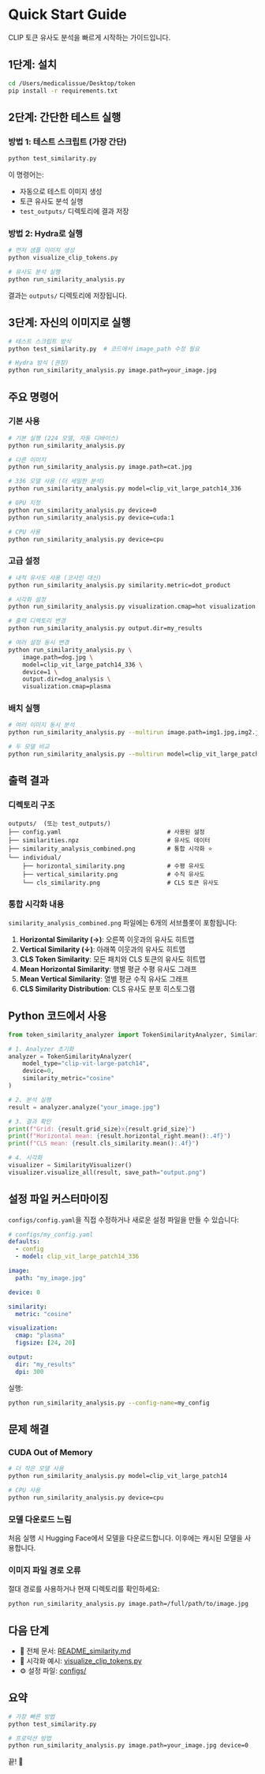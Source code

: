 # Quick Start Guide

CLIP 토큰 유사도 분석을 빠르게 시작하는 가이드입니다.

## 1단계: 설치

```bash
cd /Users/medicalissue/Desktop/token
pip install -r requirements.txt
```

## 2단계: 간단한 테스트 실행

### 방법 1: 테스트 스크립트 (가장 간단)

```bash
python test_similarity.py
```

이 명령어는:
- 자동으로 테스트 이미지 생성
- 토큰 유사도 분석 실행
- `test_outputs/` 디렉토리에 결과 저장

### 방법 2: Hydra로 실행

```bash
# 먼저 샘플 이미지 생성
python visualize_clip_tokens.py

# 유사도 분석 실행
python run_similarity_analysis.py
```

결과는 `outputs/` 디렉토리에 저장됩니다.

## 3단계: 자신의 이미지로 실행

```bash
# 테스트 스크립트 방식
python test_similarity.py  # 코드에서 image_path 수정 필요

# Hydra 방식 (권장)
python run_similarity_analysis.py image.path=your_image.jpg
```

## 주요 명령어

### 기본 사용

```bash
# 기본 실행 (224 모델, 자동 디바이스)
python run_similarity_analysis.py

# 다른 이미지
python run_similarity_analysis.py image.path=cat.jpg

# 336 모델 사용 (더 세밀한 분석)
python run_similarity_analysis.py model=clip_vit_large_patch14_336

# GPU 지정
python run_similarity_analysis.py device=0
python run_similarity_analysis.py device=cuda:1

# CPU 사용
python run_similarity_analysis.py device=cpu
```

### 고급 설정

```bash
# 내적 유사도 사용 (코사인 대신)
python run_similarity_analysis.py similarity.metric=dot_product

# 시각화 설정
python run_similarity_analysis.py visualization.cmap=hot visualization.figsize=[24,20]

# 출력 디렉토리 변경
python run_similarity_analysis.py output.dir=my_results

# 여러 설정 동시 변경
python run_similarity_analysis.py \
    image.path=dog.jpg \
    model=clip_vit_large_patch14_336 \
    device=1 \
    output.dir=dog_analysis \
    visualization.cmap=plasma
```

### 배치 실행

```bash
# 여러 이미지 동시 분석
python run_similarity_analysis.py --multirun image.path=img1.jpg,img2.jpg,img3.jpg

# 두 모델 비교
python run_similarity_analysis.py --multirun model=clip_vit_large_patch14,clip_vit_large_patch14_336
```

## 출력 결과

### 디렉토리 구조

```
outputs/  (또는 test_outputs/)
├── config.yaml                              # 사용된 설정
├── similarities.npz                         # 유사도 데이터
├── similarity_analysis_combined.png         # 통합 시각화 ⭐
└── individual/
    ├── horizontal_similarity.png            # 수평 유사도
    ├── vertical_similarity.png              # 수직 유사도
    └── cls_similarity.png                   # CLS 토큰 유사도
```

### 통합 시각화 내용

`similarity_analysis_combined.png` 파일에는 6개의 서브플롯이 포함됩니다:

1. **Horizontal Similarity (→)**: 오른쪽 이웃과의 유사도 히트맵
2. **Vertical Similarity (↓)**: 아래쪽 이웃과의 유사도 히트맵
3. **CLS Token Similarity**: 모든 패치와 CLS 토큰의 유사도 히트맵
4. **Mean Horizontal Similarity**: 행별 평균 수평 유사도 그래프
5. **Mean Vertical Similarity**: 열별 평균 수직 유사도 그래프
6. **CLS Similarity Distribution**: CLS 유사도 분포 히스토그램

## Python 코드에서 사용

```python
from token_similarity_analyzer import TokenSimilarityAnalyzer, SimilarityVisualizer

# 1. Analyzer 초기화
analyzer = TokenSimilarityAnalyzer(
    model_type="clip-vit-large-patch14",
    device=0,
    similarity_metric="cosine"
)

# 2. 분석 실행
result = analyzer.analyze("your_image.jpg")

# 3. 결과 확인
print(f"Grid: {result.grid_size}x{result.grid_size}")
print(f"Horizontal mean: {result.horizontal_right.mean():.4f}")
print(f"CLS mean: {result.cls_similarity.mean():.4f}")

# 4. 시각화
visualizer = SimilarityVisualizer()
visualizer.visualize_all(result, save_path="output.png")
```

## 설정 파일 커스터마이징

`configs/config.yaml`을 직접 수정하거나 새로운 설정 파일을 만들 수 있습니다:

```yaml
# configs/my_config.yaml
defaults:
  - config
  - model: clip_vit_large_patch14_336

image:
  path: "my_image.jpg"

device: 0

similarity:
  metric: "cosine"

visualization:
  cmap: "plasma"
  figsize: [24, 20]

output:
  dir: "my_results"
  dpi: 300
```

실행:
```bash
python run_similarity_analysis.py --config-name=my_config
```

## 문제 해결

### CUDA Out of Memory
```bash
# 더 작은 모델 사용
python run_similarity_analysis.py model=clip_vit_large_patch14

# CPU 사용
python run_similarity_analysis.py device=cpu
```

### 모델 다운로드 느림
처음 실행 시 Hugging Face에서 모델을 다운로드합니다. 이후에는 캐시된 모델을 사용합니다.

### 이미지 파일 경로 오류
절대 경로를 사용하거나 현재 디렉토리를 확인하세요:
```bash
python run_similarity_analysis.py image.path=/full/path/to/image.jpg
```

## 다음 단계

- 📖 전체 문서: [README_similarity.md](README_similarity.md)
- 🎨 시각화 예시: [visualize_clip_tokens.py](visualize_clip_tokens.py)
- ⚙️ 설정 파일: [configs/](configs/)

## 요약

```bash
# 가장 빠른 방법
python test_similarity.py

# 프로덕션 방법
python run_similarity_analysis.py image.path=your_image.jpg device=0
```

끝! 🎉
